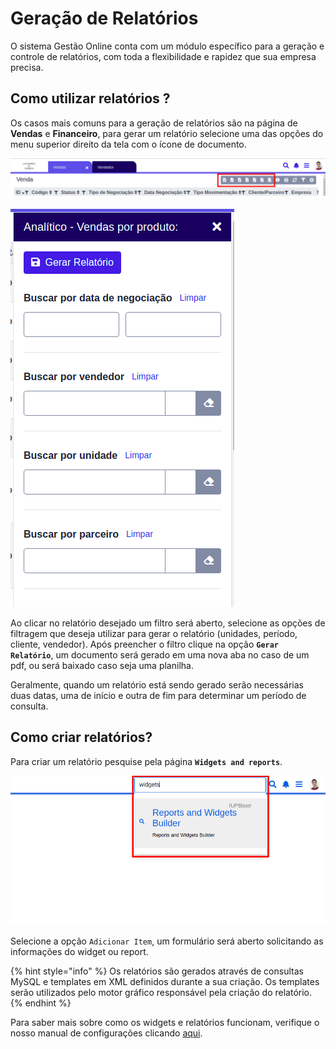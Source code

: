 # Geração de Relatórios

O sistema Gestão Online conta com um módulo específico para a geração e controle de relatórios, com toda a flexibilidade e rapidez que sua empresa precisa.

## Como utilizar relatórios ?

Os casos mais comuns para a geração de relatórios são na página de **Vendas** e **Financeiro**, para gerar um relatório selecione uma das opções do menu superior direito da tela com o ícone de documento.

![](../../.gitbook/assets/1-relatorios.png)

![](../../.gitbook/assets/2-relatorios.png)

Ao clicar no relatório desejado um filtro será aberto, selecione as opções de filtragem que deseja utilizar para gerar o relatório \(unidades, período, cliente, vendedor\). Após preencher o filtro clique na opção **`Gerar Relatório`**, um documento será gerado em uma nova aba no caso de um pdf, ou será baixado caso seja uma planilha.

Geralmente, quando um relatório está sendo gerado serão necessárias duas datas, uma de início e outra de fim para determinar um período de consulta.

## Como criar relatórios?

Para criar um relatório pesquise pela página **`Widgets and reports`**.

![](../../.gitbook/assets/3-relatorios.png)

Selecione a opção `Adicionar Item`, um formulário será aberto solicitando as informações do widget ou report.

{% hint style="info" %}
Os relatórios são gerados através de consultas MySQL e templates em XML definidos durante a sua criação. Os templates serão utilizados pelo motor gráfico responsável pela criação do relatório.
{% endhint %}

Para saber mais sobre como os widgets e relatórios funcionam, verifique o nosso manual de configurações clicando [aqui](https://github.com/Kallebe18/public-docs/tree/7378f29f92195e9581d999f4cd2569a248b75a9b/ERP/iniciando/modulos/configuracoes/report.md).

